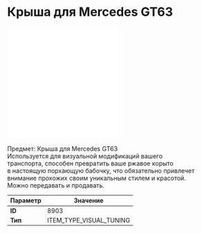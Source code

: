 # Крыша для Mercedes GT63

![Item Image](../img/8903.webp?raw=true)

Предмет: Крыша для Mercedes GT63<br>Используется для визуальной модификаций вашего<br>транспорта, способен превратить ваше ржавое корыто<br>в настоящую порхающую бабочку, что обязательно привлечет<br>внимание прохожих своим уникальным стилем и красотой.<br>Можно передавать и продавать.


| Параметр | Значение |
|----------|----------|
| **ID** | 8903 |
| **Тип** | ITEM_TYPE_VISUAL_TUNING |

